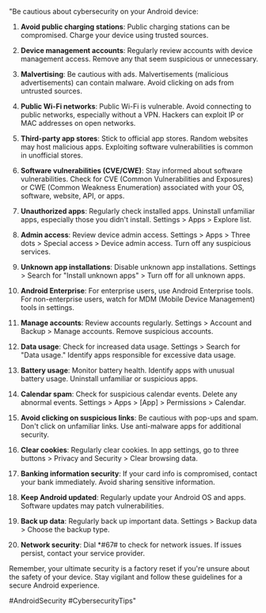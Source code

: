 "Be cautious about cybersecurity on your Android device:

1. **Avoid public charging stations**: Public charging stations can be compromised. Charge your device using trusted sources.

2. **Device management accounts**: Regularly review accounts with device management access. Remove any that seem suspicious or unnecessary.

3. **Malvertising**: Be cautious with ads. Malvertisements (malicious advertisements) can contain malware. Avoid clicking on ads from untrusted sources.

4. **Public Wi-Fi networks**: Public Wi-Fi is vulnerable. Avoid connecting to public networks, especially without a VPN. Hackers can exploit IP or MAC addresses on open networks.

5. **Third-party app stores**: Stick to official app stores. Random websites may host malicious apps. Exploiting software vulnerabilities is common in unofficial stores.

6. **Software vulnerabilities (CVE/CWE)**: Stay informed about software vulnerabilities. Check for CVE (Common Vulnerabilities and Exposures) or CWE (Common Weakness Enumeration) associated with your OS, software, website, API, or apps.

7. **Unauthorized apps**: Regularly check installed apps. Uninstall unfamiliar apps, especially those you didn't install. Settings > Apps > Explore list.

8. **Admin access**: Review device admin access. Settings > Apps > Three dots > Special access > Device admin access. Turn off any suspicious services.

9. **Unknown app installations**: Disable unknown app installations. Settings > Search for "Install unknown apps" > Turn off for all unknown apps.

10. **Android Enterprise**: For enterprise users, use Android Enterprise tools. For non-enterprise users, watch for MDM (Mobile Device Management) tools in settings.

11. **Manage accounts**: Review accounts regularly. Settings > Account and Backup > Manage accounts. Remove suspicious accounts.

12. **Data usage**: Check for increased data usage. Settings > Search for "Data usage." Identify apps responsible for excessive data usage.

13. **Battery usage**: Monitor battery health. Identify apps with unusual battery usage. Uninstall unfamiliar or suspicious apps.

14. **Calendar spam**: Check for suspicious calendar events. Delete any abnormal events. Settings > Apps > [App] > Permissions > Calendar.

15. **Avoid clicking on suspicious links**: Be cautious with pop-ups and spam. Don't click on unfamiliar links. Use anti-malware apps for additional security.

16. **Clear cookies**: Regularly clear cookies. In app settings, go to three buttons > Privacy and Security > Clear browsing data.

17. **Banking information security**: If your card info is compromised, contact your bank immediately. Avoid sharing sensitive information.

18. **Keep Android updated**: Regularly update your Android OS and apps. Software updates may patch vulnerabilities.

19. **Back up data**: Regularly back up important data. Settings > Backup data > Choose the backup type.

20. **Network security**: Dial *#67# to check for network issues. If issues persist, contact your service provider.

Remember, your ultimate security is a factory reset if you're unsure about the safety of your device. Stay vigilant and follow these guidelines for a secure Android experience.

#AndroidSecurity #CybersecurityTips"
